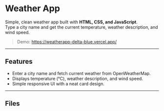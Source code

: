 # Weather App

Simple, clean weather app built with **HTML, CSS, and JavaScript**.  
Type a city name and get the current temperature, weather description, and wind speed.

> Demo: https://weatherapp-delta-blue.vercel.app/

---

## Features
- Enter a city name and fetch current weather from OpenWeatherMap.
- Displays temperature (°C), weather description, and wind speed.
- Simple responsive UI with a neat card design.

---

## Files
